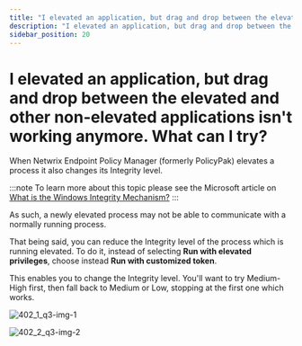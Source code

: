 ```yaml
---
title: "I elevated an application, but drag and drop between the elevated and other non-elevated applications isn't working anymore. What can I try?"
description: "I elevated an application, but drag and drop between the elevated and other non-elevated applications isn't working anymore. What can I try?"
sidebar_position: 20
---
```


# I elevated an application, but drag and drop between the elevated and other non-elevated applications isn't working anymore. What can I try?

When Netwrix Endpoint Policy Manager (formerly PolicyPak) elevates a process it also changes its
Integrity level.

:::note
To learn more about this topic please see the Microsoft article on
[What is the Windows Integrity Mechanism?](<https://learn.microsoft.com/en-us/previous-versions/dotnet/articles/bb625957(v=msdn.10)?redirectedfrom=MSDN>)
:::


As such, a newly elevated process may not be able to communicate with a normally running process.

That being said, you can reduce the Integrity level of the process which is running elevated. To do
it, instead of selecting **Run with elevated privileges**, choose instead **Run with customized
token**.

This enables you to change the Integrity level. You'll want to try Medium-High first, then fall back
to Medium or Low, stopping at the first one which works.

![402_1_q3-img-1](/images/endpointpolicymanager/leastprivilege/elevate/402_1_q3-img-1.webp)

![402_2_q3-img-2](/images/endpointpolicymanager/leastprivilege/elevate/402_2_q3-img-2.webp)
